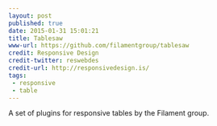 ```yaml
---
layout: post
published: true
date: 2015-01-31 15:01:21
title: Tablesaw
www-url: https://github.com/filamentgroup/tablesaw
credit: Responsive Design
credit-twitter: reswebdes
credit-url: http://responsivedesign.is/
tags: 
 - responsive
 - table
---
```


A set of plugins for responsive tables by the Filament group.